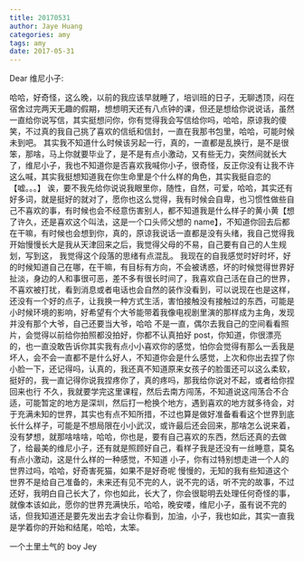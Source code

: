 ```yaml
---
title: 20170531
author: Jaye Huang
categories: amy
tags: amy
date: 2017-05-31
---
```


Dear 维尼小子:

哈哈，好奇怪，这么晚，以前的我应该早就睡了，培训班的日子，无聊透顶，闷在宿舍过完两天无趣的假期，想想明天还有八点钟的课，但还是想给你说说话，虽然一直给你说写信，其实挺想问你，你有觉得我会写信给你吗，哈哈，原谅我的傻笑，不过真的我自己挑了喜欢的信纸和信封，一直在我那书包里，哈哈，可能时候未到吧。
其实我不知道什么时候该另起一行，真的，一直都是乱换行，是不是很笨，那啥，马上你就要毕业了，是不是有点小激动，又有些无力，突然间就长大了，维尼小子，我也不知道你是否喜欢我喊你小子，很奇怪，反正你没有让我不许这么喊，其实我挺想知道我在你生命里是个什么样的角色，其实我挺自恋的【嘘。。。】
诶，要不我先给你说说我眼里你，随性，自然，可爱，哈哈，其实还有好多词，就是挺好的就对了，愿你也这么觉得，我有时候会自卑，也习惯性做些自己不喜欢的事，有时候也会不经意伤害别人，都不知道我是什么样子的黄小黄【想了许久，还是喜欢这个叫法，这是一个口头师父想的 name】，不知道你回去后都在干嘛，有时候也会想到你，真的，原谅我说话一直都是没有头绪，我自己觉得我开始慢慢长大是我从天津回来之后，我觉得父母的不易，自己要有自己的人生规划，写到这， 我觉得这个段落的思绪有点混乱。
我现在的自我感觉时好时坏，好的时候知道自己在哪，在干嘛，有目标有方向，不会被诱惑，坏的时候觉得世界好扯淡，身边的人和事很可恶，差不多有很长时间了，我喜欢自己活在自己的世界，不喜欢被打扰，看到消息或者电话也会自然的装作没看到，可以说现在也是这样，还没有一个好的点子，让我换一种方式生活，害怕接触没有接触过的东西，可能是小时候环境的影响，好希望有个大爷能带着我像电视剧里演的那样成为主角，发现并没有那个大爷，自己还要当大爷，哈哈
不是一直，偶尔去我自己的空间看看照片，会觉得以前给你拍照都没拍好，你都不认真拍好 post，你知道，你很漂亮的，也一直没敢告诉你其实我有点小小喜欢你的感觉，怕你会觉得有那么一丢我是坏人，会不会一直都不是什么好人，不知道你会是什么感觉，上次和你出去捏了你小脸一下，还记得吗，认真的，我还真不知道原来女孩子的脸蛋还可以这么柔软，挺好的，我一直记得你说我捏疼你了，真的疼吗，那我给你说对不起，或者给你捏回来也行
不久，我就要学完这里课程，然后去南方闯荡，不知道说这闯荡合不合适，可能暂定的地方是深圳，然后打一枪换个地方，遇到喜欢的地方就多待会，对于充满未知的世界，其实也有点不知所措，不过也算是做好准备看看这个世界到底长什么样子，可能是不想局限在小小武汉，或许最后还会回来，那啥怎么说来着，没有梦想，就那啥啥啥，哈哈，你也是，要有自己喜欢的东西，然后还真的去做了，给最美的维尼小子，还有就是照顾好自己，看样子我是还没有一丝睡意，莫名有点小激动，这是什么样的一种感觉，不知道
小子，你有过特别想走进一个人的世界过吗，哈哈，好奇害死猫，如果不是好奇呢
慢慢的，无知的我有些知道这个世界不是给自己准备的，未来还有见不完的人，说不完的话，听不完的故事，不过还好，我明白自己长大了，你也如此，长大了，你会很聪明去处理任何奇怪的事，就像本该如此，愿你的世界充满快乐，哈哈，晚安喽，维尼小子，虽有说不完的话，但我知道还是要先发出去才会让你看到，加油，小子，我也如此，其实一直我是学着你的开始和结尾，哈哈，太笨。

一个土里土气的 boy Jey
